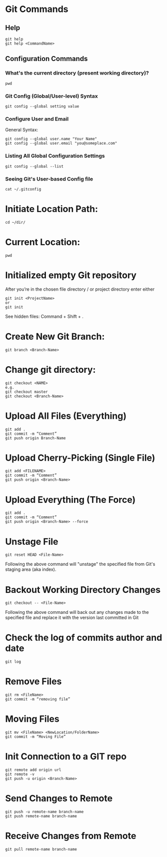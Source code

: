 # Git Commands
## Help
```
git help
git help <CommandName>
```
## Configuration Commands
### What's the current directory (present working directory)?
```
pwd
```
### Git Config (Global/User-level) Syntax
```
git config --global setting value
```
### Configure User and Email
General Syntax:
```
git config --global user.name "Your Name"
git config --global user.email "you@someplace.com"
```
### Listing All Global Configuration Settings
```
git config --global --list
```
### Seeing Git's User-based Config file
```
cat ~/.gitconfig
```
# Initiate Location Path:
```
cd ~/dir/
```
# Current Location:
```
pwd
```
# Initialized empty Git repository
After you’re in the chosen file directory / or project directory enter either
```
git init <ProjectName>
or 
git init 
```
See hidden files: Command + Shift + .

# Create New Git Branch:
```
git branch <Branch-Name>
```
# Change git directory:
```
git checkout <NAME> 
e.g.
git checkout master
git checkout <Branch-Name>
```
# Upload All Files (Everything)
```
git add .
git commit -m “Comment”
git push origin Branch-Name
```
# Upload Cherry-Picking (Single File)
```
git add <FILENAME>
git commit -m “Comment”
git push origin <Branch-Name>
```

# Upload Everything (The Force)
```
git add .
git commit -m “Comment”
git push origin <Branch-Name> --force
 ```
# Unstage File
```
git reset HEAD <File-Name>
```
Following the above command will "unstage" the specified file from Git's staging area (aka index).
# Backout Working Directory Changes
```
git checkout -- <File-Name>
```
Following the above command will back out any changes made to the specified file and replace it with the version last committed in Git
# Check the log of commits author and date
```
git log
```
# Remove Files
```
git rm <FileName>
git commit -m “removing file”
```
# Moving Files
```
git mv <FileName> <NewLocation/FolderName>
git commit -m “Moving File”
```
# Init Connection to a GIT repo
```
git remote add origin url
git remote -v
git push -u origin <Branch-Name>
```
# Send Changes to Remote
```
git push -u remote-name branch-name
git push remote-name branch-name
```
# Receive Changes from Remote
```
git pull remote-name branch-name
```
